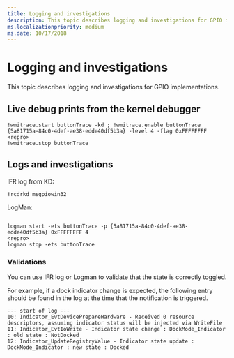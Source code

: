 ```yaml
---
title: Logging and investigations
description: This topic describes logging and investigations for GPIO implementations.
ms.localizationpriority: medium
ms.date: 10/17/2018
---
```


# Logging and investigations


This topic describes logging and investigations for GPIO implementations.

## <span id="Live_debug_prints_from_the_kernel_debugger"></span><span id="live_debug_prints_from_the_kernel_debugger"></span><span id="LIVE_DEBUG_PRINTS_FROM_THE_KERNEL_DEBUGGER"></span>Live debug prints from the kernel debugger


``` syntax
!wmitrace.start buttonTrace -kd ; !wmitrace.enable buttonTrace {5a81715a-84c0-4def-ae38-edde40df5b3a} -level 4 -flag 0xFFFFFFFF
<repro>
!wmitrace.stop buttonTrace
```

## <span id="Logs_and_investigations"></span><span id="logs_and_investigations"></span><span id="LOGS_AND_INVESTIGATIONS"></span>Logs and investigations


IFR log from KD:

``` syntax
!rcdrkd msgpiowin32 
```

LogMan:

``` syntax
 
logman start -ets buttonTrace -p {5a81715a-84c0-4def-ae38-edde40df5b3a} 0xFFFFFFFF 4
<repro>
logman stop -ets buttonTrace
```

### <span id="Validations"></span><span id="validations"></span><span id="VALIDATIONS"></span>Validations

You can use IFR log or Logman to validate that the state is correctly toggled.

For example, if a dock indicator change is expected, the following entry should be found in the log at the time that the notification is triggered.

``` syntax
--- start of log ---
10: Indicator_EvtDevicePrepareHardware - Received 0 resource descriptors, assuming indicator status will be injected via WriteFile
11: Indicator_EvtIoWrite - Indicator state change : DockMode_Indicator : old state : NotDocked
12: Indicator_UpdateRegistryValue - Indicator state update : DockMode_Indicator : new state : Docked
```

 

 




